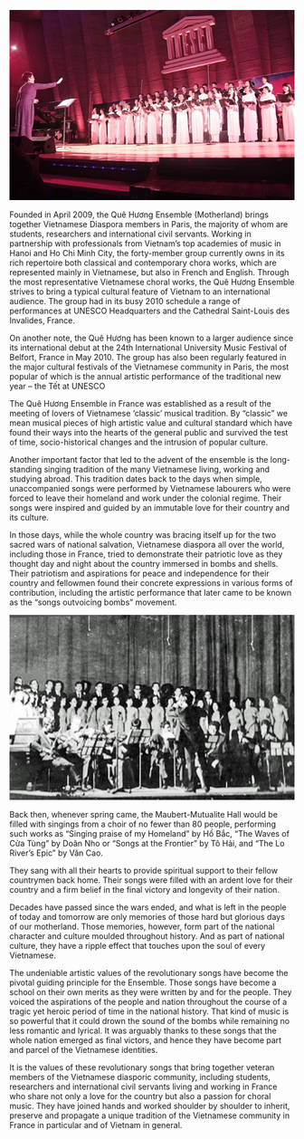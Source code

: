 <!--
title: About our foundation
author: Tích Kỳ
-->

![](01.jpg)

Founded in April 2009, the Quê Hương Ensemble (Motherland) brings together Vietnamese Diaspora members in Paris, the majority of whom are students, researchers and international civil servants. Working in partnership with professionals from Vietnam’s top academies of music in Hanoi and Ho Chi Minh City, the forty-member group currently owns in its rich repertoire both classical and contemporary chora works, which are represented mainly in Vietnamese, but also in French and English.
Through the most representative Vietnamese choral works, the Quê Hương Ensemble strives to bring a typical cultural feature of  Vietnam to an international audience. The group had in its busy 2010 schedule a range of performances at UNESCO Headquarters and the Cathedral Saint-Louis des Invalides, France. 

On another note, the Quê Hương has been known to a larger audience since its international debut at the 24th International University Music Festival of Belfort, France in May 2010. The group has also been regularly featured in the major cultural festivals of the Vietnamese community in Paris, the most popular of which is the annual artistic performance of the traditional new year – the Tết at UNESCO

The Quê Hương Ensemble in France was established as a result of the meeting of lovers of Vietnamese ‘classic’ musical tradition. By “classic” we mean musical pieces of high artistic value and cultural standard which have found their ways into the hearts of the general public and survived the test of time, socio-historical changes and the intrusion of popular culture.

Another important factor that led to the advent of the ensemble is the long-standing singing tradition of the many Vietnamese living, working and studying abroad. This tradition dates back to the days when simple, unaccompanied songs were performed by Vietnamese labourers who were forced to leave their homeland and work under the colonial regime. Their songs were inspired and guided by an immutable love for their country and its culture.

In those days, while the whole country was bracing itself up for the two sacred wars of national salvation, Vietnamese diaspora all over the world, including those in France, tried to demonstrate their patriotic love as they thought day and night about the country immersed in bombs and shells. Their patriotism and aspirations for peace and independence for their country and fellowmen found their concrete expressions in various forms of contribution, including the artistic performance that later came to be known as the “songs outvoicing bombs” movement.

![](02.jpg)

Back then, whenever spring came, the Maubert-Mutualite Hall would be filled with singings from a choir of no fewer than 80 people, performing such works as “Singing praise of my Homeland” by Hồ Bắc, “The Waves of Cửa Tùng” by Doãn Nho or “Songs at the Frontier” by Tô Hải, and “The Lo River’s Epic” by Văn Cao.

They sang with all their hearts to provide spiritual support to their fellow countrymen back home. Their songs were filled with an ardent love for their country and a firm belief in the final victory and longevity of their nation.

Decades have passed since the wars ended, and what is left in the people of today and tomorrow are only memories of those hard but glorious days of our motherland. Those memories, however, form part of the national character and culture moulded throughout history. And as part of national culture, they have a ripple effect that touches upon the soul of every Vietnamese.

The undeniable artistic values of the revolutionary songs have become the pivotal guiding principle for the Ensemble. Those songs have become a school on their own merits as they were written by and for the people. They voiced the aspirations of the people and nation throughout the course of a tragic yet heroic period of time in the national history. That kind of music is so powerful that it could drown the sound of the bombs while remaining no less romantic and lyrical. It was arguably thanks to these songs that the whole nation emerged as final victors, and hence they have become part and parcel of the Vietnamese identities.

It is the values of these revolutionary songs that bring together veteran members of the Vietnamese diasporic community, including students, researchers and international civil servants living and working in France who share not only a love for the country but also a passion for choral music. They have joined hands and worked shoulder by shoulder to inherit, preserve and propagate a unique tradition of the Vietnamese community in France in particular and of Vietnam in general.
